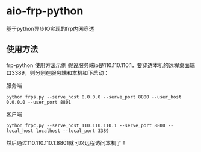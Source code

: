 # aio-frp-python
基于python异步IO实现的frp内网穿透
## 使用方法
frp-python 使用方法示例
假设服务端ip是110.110.110.1，要穿透本机的远程桌面端口3389，则分别在服务端和本机如下启动：

服务端

```shell
python frps.py --serve_host 0.0.0.0 --serve_port 8800 --user_host 0.0.0.0 --user_port 8801
```

客户端

```shell
python frpc.py --serve_host 110.110.110.1 --serve_port 8800 --local_host localhost --local_port 3389
```
然后通过110.110.110.1:8801就可以远程访问本机了！
